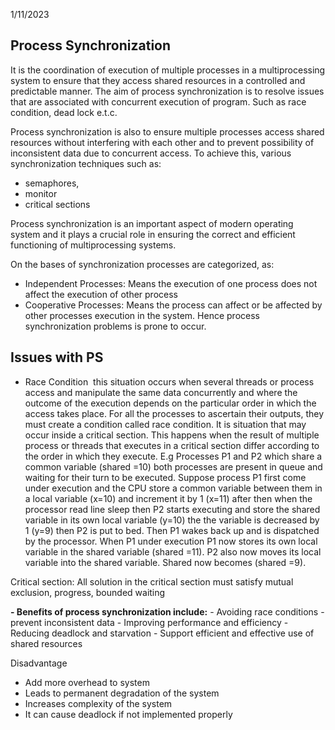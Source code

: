 1/11/2023
## Process Synchronization

It is the coordination of execution of multiple processes in a multiprocessing system to ensure that they access shared resources in a controlled and predictable manner. The aim of process synchronization is to resolve issues that are associated with concurrent execution of program. Such as race condition, dead lock e.t.c. 

Process synchronization is also to ensure multiple processes access shared resources without interfering with each other and to prevent possibility of inconsistent data due to concurrent access. 
To achieve this, various synchronization techniques such as:
- semaphores, 
- monitor 
- critical sections 

Process synchronization is an important aspect of modern operating system and it plays a crucial role in ensuring the correct and efficient functioning of multiprocessing systems. 

On the bases of synchronization processes are categorized, as:
- Independent Processes: Means the execution of one process does not affect the execution of other process
- Cooperative Processes: Means the process can affect or be affected by other processes execution in the system. Hence process synchronization problems is prone to occur.

## Issues with PS

- Race Condition
	 this situation occurs when several threads or process access and manipulate the same data concurrently and where the outcome of the execution depends on the particular order in which the access takes place.
	  For all the processes to ascertain their outputs, they must create a condition called race condition. It is situation that may occur inside a critical section. This happens when the result of multiple process or threads that executes in a critical section differ according to the order in which they execute.
	 E.g Processes P1 and P2 which share a common variable (shared =10) both processes are present in queue and waiting for their turn to be executed. Suppose process P1 first come under execution and the CPU store a common variable between them in a local variable (x=10) and increment it by 1 (x=11) after then when the processor read line sleep then P2 starts executing and store the shared variable in its own local variable (y=10) the the variable is decreased by 1 (y=9) then P2 is put to bed. Then P1 wakes back up and is dispatched by the processor. When P1 under execution P1 now stores its own local variable in the shared variable (shared =11). P2 also now moves its local variable into the shared variable. Shared now becomes (shared =9).
	 
Critical section: All solution in the critical section must satisfy  mutual exclusion, progress, bounded waiting

**- Benefits of process synchronization include:**
    - Avoiding race conditions
    - prevent inconsistent data 
    - Improving performance and efficiency
    - Reducing deadlock and starvation
    - Support efficient and effective use of shared resources

Disadvantage
- Add more overhead to system
- Leads to permanent degradation of the system
- Increases complexity of the system 
- It can cause deadlock if not implemented properly 
